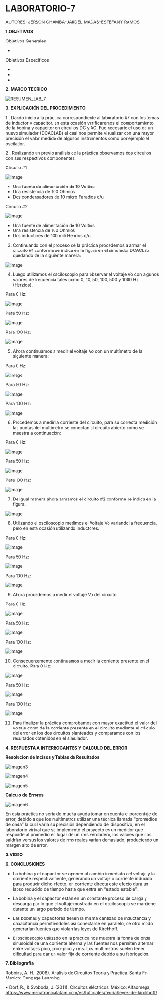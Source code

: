# LABORATORIO-7

AUTORES: JERSON CHAMBA-JARDEL MACAS-ESTEFANY RAMOS

**1.OBJETIVOS**

Objetivos Generales

*

Objetivos Especificos

*
*
*

**2. MARCO TEORICO**

![RESUMEN_LAB_7](https://user-images.githubusercontent.com/84453441/131298548-739896ed-0fc6-4a68-8417-78483ca75678.png)

**3. EXPLICACIÓN DEL PROCEDIMIENTO**

1 . Dando inicio a la práctica correspondiente al laboratorio #7 con los temas de inductor y capacitor, en esta ocasión verificaremos el comportamiento de la bobina y capacitor en circuitos DC y AC. Fue necesario el uso de un nuevo simulador (DCACLAB) el cual nos permite visualizar con una mayor precisión el valor medido de algunos instrumentos como por ejemplo el oscilador.

2 . Realizando un previo análisis de la práctica observamos dos circuitos con sus respectivos componentes:

Circuito #1

![image](https://user-images.githubusercontent.com/84453441/131311281-1d178b3c-f140-4152-bb18-df0a764d0f0d.png)
 
- Una fuente de alimentación de 10 Voltios
- Una resistencia de 100 Ohmios
- Dos condensadores de 10 micro Faradios c/u

Circuito #2
 
 ![image](https://user-images.githubusercontent.com/84453441/131311345-226b2e58-bb92-4ad4-8bba-5e05f9013273.png)

 
- Una fuente de alimentación de 10 Voltios
- Una resistencia de 100 Ohmios
- Dos inductores de 100 mili Henrios c/u

3. Continuando con el proceso de la práctica procedemos a armar el circuito #1 conforme se indica en la figura en el simulador DCACLab quedando de la siguiente manera:
 
 ![image](https://user-images.githubusercontent.com/84453441/131311383-77d577eb-45b0-4dbf-a524-c6a4de8379ca.png)

4. Luego utilizamos el osciloscopio para observar el voltaje Vo con algunos valores de frecuencia tales como 0, 10, 50, 100, 500 y 1000 Hz (Herzios).

Para 0 Hz:

![image](https://user-images.githubusercontent.com/84453441/131311421-5db9229c-dd76-4033-87b6-bf0258759f0a.png)

Para 50 Hz:

![image](https://user-images.githubusercontent.com/84453441/131311455-9b377f8c-8bb2-4ddc-867f-8f333df0d6f4.png)
 
Para 100 Hz:

![image](https://user-images.githubusercontent.com/84453441/131311494-2a38cf9e-46de-49f4-a7de-399bd6fea656.png)
 
5. Ahora continuamos a medir el voltaje Vo con un multímetro de la siguiente manera:

Para 0 Hz:

![image](https://user-images.githubusercontent.com/84453441/131311541-d0bce935-005f-4f82-aa5f-8cd554a9b039.png)
 
Para 50 Hz:

![image](https://user-images.githubusercontent.com/84453441/131311583-2dfedcef-dc29-4451-8e8b-24029e4b9a77.png)
 
Para 100 Hz:

![image](https://user-images.githubusercontent.com/84453441/131311603-976da3dd-f6bd-4493-a682-de75357f82ae.png)
 
6. Procedemos a medir la corriente del circuito, para su correcta medición las puntas del multímetro se conectan al circuito abierto como se muestra a continuación:

Para 0 Hz:

![image](https://user-images.githubusercontent.com/84453441/131311641-e066d23a-d7b1-47e0-90fe-cb96667856bc.png)
 
Para 50 Hz:

![image](https://user-images.githubusercontent.com/84453441/131311683-dc4fb7a8-204c-4fa0-aabc-2db3044b7318.png)

Para 100 Hz:

![image](https://user-images.githubusercontent.com/84453441/131311723-2683ef5b-2c13-48d7-80b0-1b1ccc8beda2.png)

7. De igual manera ahora armamos el circuito #2 conforme se indica en la figura.

![image](https://user-images.githubusercontent.com/84453441/131311764-cb8a5a64-170e-4f89-aa57-64c243dc7322.png)
 
8. Utilizando el osciloscopio medimos el Voltaje Vo variando la frecuencia, pero en esta ocasión utilizando inductores.

Para 0 Hz:

![image](https://user-images.githubusercontent.com/84453441/131311815-5fab67a1-1e64-4231-bee5-01eb4345fa1b.png)
 
Para 50 Hz:

![image](https://user-images.githubusercontent.com/84453441/131311880-70a08756-ca30-4644-90c4-6d4273d217a5.png)
 
Para 100 Hz:

![image](https://user-images.githubusercontent.com/84453441/131311924-fac5e218-2fa0-4bd4-a1e1-71a1b4174bf9.png)
 
9. Ahora procedemos a medir el voltaje Vo del circuito

Para 0 Hz:

![image](https://user-images.githubusercontent.com/84453441/131311971-c0d20240-009f-4bbc-a0e0-d379968bcf5b.png)
 
Para 50 Hz:

![image](https://user-images.githubusercontent.com/84453441/131312006-5c6b21a5-bf44-4b4a-aede-15ce44f95801.png)
 
Para 100 Hz:

![image](https://user-images.githubusercontent.com/84453441/131312037-6c77b435-137d-4121-8b96-e0a42557a844.png)
 
10. Consecuentemente continuamos a medir la corriente presente en el circuito.
Para 0 Hz:

![image](https://user-images.githubusercontent.com/84453441/131312120-38a47f6f-02de-44e4-945e-447df5bd8d71.png)
 
Para 50 Hz:

![image](https://user-images.githubusercontent.com/84453441/131312173-4e66ea4b-a386-4aa0-abc3-1ee701e3cbfe.png)
 
Para 100 Hz:

![image](https://user-images.githubusercontent.com/84453441/131312213-8dbc1eab-6fcf-4234-9c75-4957b51fc1bc.png)
 
11. Para finalizar la práctica comprobamos con mayor exactitud el valor del voltaje como de la corriente presente en el circuito mediante el cálculo del error en los dos circuitos planteados y comparamos con los resultados obtenidos en el simulador.

**4. RESPUESTA A INTERROGANTES Y CALCULO DEL ERROR**



**Resolucion de Incisos y Tablas de Resultados**

![imagen3](https://user-images.githubusercontent.com/84357979/131347951-706dfa42-c7c7-4f16-8043-fe292d9fe3ad.png)

![imagen4](https://user-images.githubusercontent.com/84357979/131348205-9712c679-aa90-47d5-a1e1-249bf6d6b6e0.png)

![imagen5](https://user-images.githubusercontent.com/84357979/131348263-dddd057b-c3de-4503-9199-7e48a81cc0dc.png)


**Calculo de Errores**

![imagen6](https://user-images.githubusercontent.com/84357979/131348291-be48a8c1-c674-4a27-830c-3a39f691573e.png)

En esta práctica no sería de mucha ayuda tomar en cuenta el porcentaje de error, debido a que los multímetros utilizan una técnica llamada “promedios de onda” la cual varia su precisión dependiendo del dispositivo, en el laboratorio virtual que se implementó el proyecto es un medidor que responde al promedio en lugar de un rms verdadero, los valores que nos saldrían versus los valores de rms reales varían demasiado, produciendo un margen alto de error.


**5.VIDEO**



**6. CONCLUSIONES**

*  La bobina y el capacitor se oponen al cambio inmediato del voltaje y la corriente respectivamente, generando un voltaje o corriente inducido para producir dicho efecto, en corriente directa este efecto dura un lapso reducido de tiempo hasta que entra en “estado estable”.

*  La bobina y el capacitor están en un constante proceso de carga y descarga por lo que el voltaje mostrado en el osciloscopio se mantiene durante un largo periodo de tiempo.

*  Las bobinas y capacitores tienen la misma cantidad de inductancia y capacitancia permitiéndoles así conectarse en paralelo, de otro modo generarían fuentes que violan las leyes de Kirchhoff.

*  El osciloscopio utilizado en la practica nos muestra la forma de onda sinusoidal de una corriente alterna y las fuentes nos permiten alternar entre voltajes pico, pico-pico y rms. Los multímetros suelen tener dificultad para dar un valor fijo de corriente debido a su fabricación.

**7. Bibliografia**

 Robbins, A. H. (2008). Análisis de Circuitos Teoria y Practica. Santa Fe-Mexico: Cengage Learning.
 
•  Dorf, R., & Svoboda, J. (2011). Circuitos eléctricos. México: Alfaomega, https://www.mecatronicalatam.com/es/tutoriales/teoria/leyes-de-kirchhoff/
